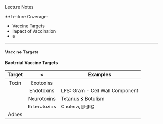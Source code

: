 Lecture Notes

**Lecture Coverage:
- Vaccine Targets
- Impact of Vaccination
- a

---
#### **Vaccine Targets**
**Bacterial Vaccine Targets**

| Target |      <       | Examples                                                     |
| :----: | :----------: | ------------------------------------------------------------ |
| Toxin  |  Exotoxins   |                                                              |
|        |  Endotoxins  | LPS: Gram - Cell Wall Component                              |
|        | Neurotoxins  | Tetanus & Botulism                                           |
|        | Enterotoxins | Cholera, <abbr Title="Enterohemorrhagic E. Coli">EHEC</abbr> |
| Adhes  |              |                                                              |
